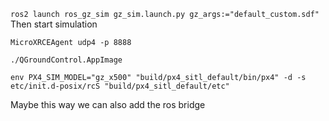 `ros2 launch ros_gz_sim gz_sim.launch.py gz_args:="default_custom.sdf"
`
Then start simulation 

`MicroXRCEAgent udp4 -p 8888
`

`./QGroundControl.AppImage 
`

`env PX4_SIM_MODEL="gz_x500" "build/px4_sitl_default/bin/px4" -d -s etc/init.d-posix/rcS "build/px4_sitl_default/etc"
`

Maybe this way we can also add the ros bridge



